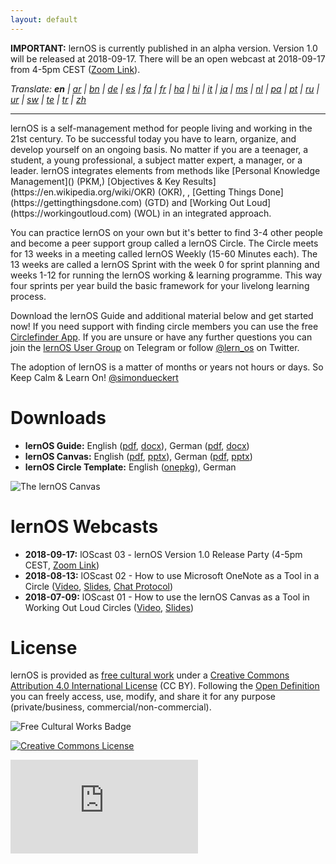 ```yaml
---
layout: default
---
```


**IMPORTANT:** lernOS is currently published in an alpha version. Version 1.0 will be released at 2018-09-17. There will be an open webcast at 2018-09-17 from 4-5pm CEST ([Zoom Link](https://zoom.us/j/889519925)).

_Translate: **en** | [ar](https://translate.google.com/translate?sl=en&tl=ar&u=https%3A%2F%2Flernos.org) | [bn](https://translate.google.com/translate?sl=en&tl=de&u=https%3A%2F%2Flernos.org) | [de](https://translate.google.com/translate?sl=en&tl=de&u=https%3A%2F%2Flernos.org) | [es](https://translate.google.com/translate?sl=en&tl=es&u=https%3A%2F%2Flernos.org) | [fa](https://translate.google.com/translate?sl=en&tl=fa&u=https%3A%2F%2Flernos.org) | [fr](https://translate.google.com/translate?sl=en&tl=fr&u=https%3A%2F%2Flernos.org) | [ha](https://translate.google.com/translate?sl=en&tl=ha&u=https%3A%2F%2Flernos.org) | [hi](https://translate.google.com/translate?sl=en&tl=hi&u=https%3A%2F%2Flernos.org) | [it](https://translate.google.com/translate?sl=en&tl=it&u=https%3A%2F%2Flernos.org) | [ja](https://translate.google.com/translate?sl=en&tl=ja&u=https%3A%2F%2Flernos.org) | [ms](https://translate.google.com/translate?sl=en&tl=ms&u=https%3A%2F%2Flernos.org) | [nl](https://translate.google.com/translate?sl=en&tl=nl&u=https%3A%2F%2Flernos.org) | [pa](https://translate.google.com/translate?sl=en&tl=pa&u=https%3A%2F%2Flernos.org) | [pt](https://translate.google.com/translate?sl=en&tl=pt&u=https%3A%2F%2Flernos.org) | [ru](https://translate.google.com/translate?sl=en&tl=ru&u=https%3A%2F%2Flernos.org) | [ur](https://translate.google.com/translate?sl=en&tl=ur&u=https%3A%2F%2Flernos.org) | [sw](https://translate.google.com/translate?sl=en&tl=sw&u=https%3A%2F%2Flernos.org) | [te](https://translate.google.com/translate?sl=en&tl=te&u=https%3A%2F%2Flernos.org) | [tr](https://translate.google.com/translate?sl=en&tl=tr&u=https%3A%2F%2Flernos.org) | [zh](https://translate.google.com/translate?sl=en&tl=zh-CN&u=https%3A%2F%2Flernos.org)_
<hr />
lernOS is a self-management method for people living and working in the 21st century. To be successful today you have to learn, organize, and develop yourself on an ongoing basis. No matter if you are a teenager, a student, a young professional, a subject matter expert, a manager, or a leader. lernOS integrates elements from methods like [Personal Knowledge Management]() (PKM,) [Objectives & Key Results](https://en.wikipedia.org/wiki/OKR) (OKR), , [Getting Things Done](https://gettingthingsdone.com) (GTD) and [Working Out Loud](https://workingoutloud.com) (WOL) in an integrated approach.

You can practice lernOS on your own but it's better to find 3-4 other people and become a peer support group called a lernOS Circle. The Circle meets for 13 weeks in a meeting called lernOS Weekly (15-60 Minutes each). The 13 weeks are called a lernOS Sprint with the week 0 for sprint planning and weeks 1-12 for running the lernOS working & learning programme. This way four sprints per year build the basic framework for your livelong learning process.

Download the lernOS Guide and additional material below and get started now! If you need support with finding circle members you can use the free [Circlefinder App](http://circlefinder.app/). If you are unsure or have any further questions you can join the [lernOS User Group](https://t.me/lernos) on Telegram or follow [@lern_os](https://twitter.com/lern_os) on Twitter.

The adoption of lernOS is a matter of months or years not hours or days. So Keep Calm & Learn On!
[@simondueckert](https://twitter.com/simondueckert)

# Downloads
* **lernOS Guide:** English ([pdf](https://github.com/simondueckert/lernos/raw/master/lernOS%20Guide/en/lernOS-Guide-en.pdf), [docx](https://github.com/simondueckert/lernos/raw/master/lernOS%20Guide/en/lernOS-Guide-en.docx)), German ([pdf](https://github.com/simondueckert/lernos/raw/master/lernOS%20Guide/de/lernOS-Guide-de.pdf), [docx](https://github.com/simondueckert/lernos/raw/master/lernOS%20Guide/de/lernOS-Guide-de.docx))
* **lernOS Canvas:** English ([pdf](https://github.com/simondueckert/lernos/raw/master/lernOS%20Canvas/lernOS-Canvas-en.pdf), [pptx](https://github.com/simondueckert/lernos/raw/master/lernOS%20Canvas/lernOS-Canvas-en.pptx)), German ([pdf](https://github.com/simondueckert/lernos/raw/master/lernOS%20Canvas/lernOS-Canvas-de.pdf), [pptx](https://github.com/simondueckert/lernos/raw/master/lernOS%20Canvas/lernOS-Canvas-de.pptx))
* **lernOS Circle Template:** English ([onepkg](https://github.com/simondueckert/lernos/raw/master/lernOS%20Templates/lernOS-Circle-Template.onepkg)), German

![The lernOS Canvas](https://raw.githubusercontent.com/simondueckert/lernos/master/lernOS%20Canvas/lernOS-Canvas-en.png)

# lernOS Webcasts
* **2018-09-17:** lOScast 03 - lernOS Version 1.0 Release Party (4-5pm CEST, [Zoom Link](https://zoom.us/j/889519925))
* **2018-08-13:** lOScast 02 - How to use Microsoft OneNote as a Tool in a Circle ([Video](https://www.youtube.com/watch?v=C4bpt4EJKFs), [Slides](https://media.cogneon.de/index.php/s/o7pyN23fmjXniLO/download), [Chat Protocol](https://media.cogneon.de/index.php/s/iUSvkhlDJc0MOkU/download))
* **2018-07-09:** lOScast 01 - How to use the lernOS Canvas as a Tool in Working Out Loud Circles ([Video](https://www.youtube.com/watch?v=7a1Vq7ism5Y), [Slides](https://media.cogneon.de/index.php/s/j2CZijvAJm1t1so/download))

# License
lernOS is provided as [free cultural work](https://creativecommons.org/share-your-work/public-domain/freeworks/) under a [Creative Commons Attribution 4.0 International License](https://creativecommons.org/licenses/by/4.0/) (CC BY). Following the [Open Definition](https://opendefinition.org/) you can freely access, use, modify, and share it for any purpose (private/business, commercial/non-commercial).

![Free Cultural Works Badge](https://upload.wikimedia.org/wikipedia/commons/thumb/b/b7/Approved-for-free-cultural-works.svg/240px-Approved-for-free-cultural-works.svg.png)

<a rel="license" href="http://creativecommons.org/licenses/by/4.0/" target="_blank"><img alt="Creative Commons License" style="border-width:0" src="https://i.creativecommons.org/l/by/4.0/88x31.png" /></a>

![](https://analytics.cogneon.de/piwik.php?idsite=3&amp;rec=1)
